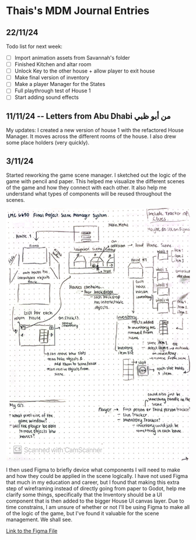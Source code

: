 # Thais's MDM Journal Entries

## 22/11/24

Todo list for next week:

- [ ] Import animation assets from Savannah's folder
- [ ] Finished Kitchen and altar room
- [ ] Unlock Key to the other house + allow player to exit house
- [ ] Make final version of inventory
- [ ] Make a player Manager for the States
- [ ] Full playthrough test of House 1
- [ ] Start adding sound effects

## 11/11/24 -- Letters from Abu Dhabi من أبو ظبي 

My updates: I created a new version of house 1 with the refactored House Manager. It moves across the different rooms of the house. I also drew some place holders (very quickly).

## 3/11/24

Started reworking the game scene manager. I sketched out the logic of the game with pencil and paper. This helped me visualize the different scenes of the game and how they connect with each other. It also help me understand what types of components will be reused throughout the scenes. 

<img src="Images/SceneManagerRestructure.jpg">

I then used Figma to briefly device what components I will need to make and how they could be applied in the scene logically. I have not used Figma that much in my education and career, but I found that making this extra step of wireframing instead of directly going from paper to Godot, help me clarify some things, specifically that the Inventory should be a UI component that is then added to the bigger House UI canvas layer. Due to time constrains, I am unsure of whether or not I'll be using Figma to make all of the logic of the game, but I've found it valuable for the scene management. We shall see.

[Link to the Figma File](https://www.figma.com/design/okMf9c0su3L4Cy5HAxZ7iT/Untitled?node-id=0-1&t=7S7HMwDRMww75usj-1)
